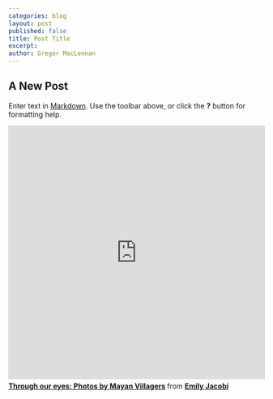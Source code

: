 ```yaml
---
categories: blog
layout: post
published: false
title: Post Title
excerpt:
author: Gregor MacLennan
---
```


## A New Post

Enter text in [Markdown](http://daringfireball.net/projects/markdown/). Use the toolbar above, or click the **?** button for formatting help.


<iframe src="http://www.slideshare.net/slideshow/embed_code/13064340" width="100%" height="500px" frameborder="0" marginwidth="0" marginheight="0" scrolling="no" style="border:1px solid #CCC;border-width:1px 1px 0;margin-bottom:5px" allowfullscreen webkitallowfullscreen mozallowfullscreen> </iframe> <div style="margin-bottom:5px"> <strong> <a href="https://www.slideshare.net/emjacobi/through-our-eyes-photos-by-mayan-villagers" title="Through our eyes: Photos by Mayan Villagers" target="_blank">Through our eyes: Photos by Mayan Villagers</a> </strong> from <strong><a href="http://www.slideshare.net/emjacobi" target="_blank">Emily Jacobi</a></strong> </div>